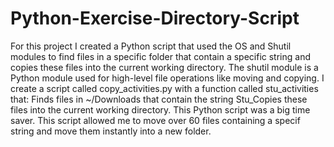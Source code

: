 # Python-Exercise-Directory-Script
For this project I created a Python script that used the OS and Shutil modules to find files in a specific folder that contain a specific string and copies these files into the current working directory.
The shutil module is a Python module used for high-level file operations like moving and copying. 
I create a script called copy_activities.py with a function called stu_activities that:
Finds files in ~/Downloads that contain the string Stu_Copies these files into the current working directory.
This Python script was a big time saver. This script allowed me to move over 60 files containing a specif string and move them instantly into a new folder.
